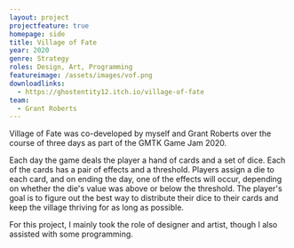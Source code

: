 ```yaml
---
layout: project
projectfeature: true
homepage: side
title: Village of Fate
year: 2020
genre: Strategy
roles: Design, Art, Programming
featureimage: /assets/images/vof.png
downloadlinks:
  - https://ghostentity12.itch.io/village-of-fate
team:
  - Grant Roberts
---
```


Village of Fate was co-developed by myself and Grant Roberts over the course of three days as part of the GMTK Game Jam 2020.

Each day the game deals the player a hand of cards and a set of dice. Each of the cards has a pair of effects and a threshold. Players assign a die to each card, and on ending the day, one of the effects will occur, depending on whether the die's value was above or below the threshold. The player's goal is to figure out the best way to distribute their dice to their cards and keep the village thriving for as long as possible.

For this project, I mainly took the role of designer and artist, though I also assisted with some programming. 